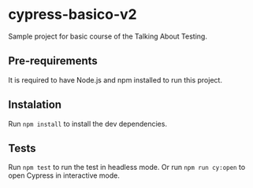 # cypress-basico-v2

Sample project for basic course of the Talking About Testing.

## Pre-requirements

It is required to have Node.js and npm installed to run this project.

## Instalation

Run `npm install` to install the dev dependencies.

## Tests

Run `npm test` to run the test in headless mode.
Or run `npm run cy:open` to open Cypress in interactive mode.